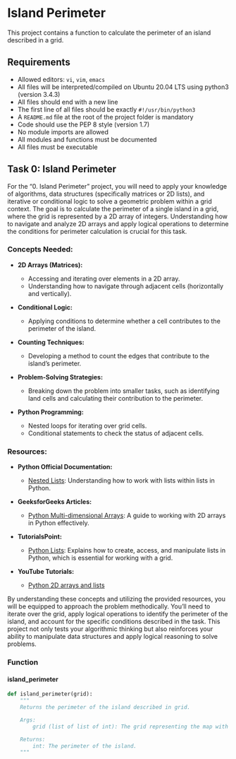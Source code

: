 # Island Perimeter

This project contains a function to calculate the perimeter of an island described in a grid.

## Requirements

- Allowed editors: `vi`, `vim`, `emacs`
- All files will be interpreted/compiled on Ubuntu 20.04 LTS using python3 (version 3.4.3)
- All files should end with a new line
- The first line of all files should be exactly `#!/usr/bin/python3`
- A `README.md` file at the root of the project folder is mandatory
- Code should use the PEP 8 style (version 1.7)
- No module imports are allowed
- All modules and functions must be documented
- All files must be executable

## Task 0: Island Perimeter

For the “0. Island Perimeter” project, you will need to apply your knowledge of algorithms, data structures (specifically matrices or 2D lists), and iterative or conditional logic to solve a geometric problem within a grid context. The goal is to calculate the perimeter of a single island in a grid, where the grid is represented by a 2D array of integers. Understanding how to navigate and analyze 2D arrays and apply logical operations to determine the conditions for perimeter calculation is crucial for this task.

### Concepts Needed:

- **2D Arrays (Matrices):**

  - Accessing and iterating over elements in a 2D array.
  - Understanding how to navigate through adjacent cells (horizontally and vertically).

- **Conditional Logic:**

  - Applying conditions to determine whether a cell contributes to the perimeter of the island.

- **Counting Techniques:**

  - Developing a method to count the edges that contribute to the island’s perimeter.

- **Problem-Solving Strategies:**

  - Breaking down the problem into smaller tasks, such as identifying land cells and calculating their contribution to the perimeter.

- **Python Programming:**
  - Nested loops for iterating over grid cells.
  - Conditional statements to check the status of adjacent cells.

### Resources:

- **Python Official Documentation:**
  - [Nested Lists](https://docs.python.org/3/tutorial/datastructures.html#nested-list-comprehensions): Understanding how to work with lists within lists in Python.
- **GeeksforGeeks Articles:**

  - [Python Multi-dimensional Arrays](https://www.geeksforgeeks.org/python-using-2d-arrays-lists-the-right-way/): A guide to working with 2D arrays in Python effectively.

- **TutorialsPoint:**

  - [Python Lists](https://www.tutorialspoint.com/python/python_lists.htm): Explains how to create, access, and manipulate lists in Python, which is essential for working with a grid.

- **YouTube Tutorials:**
  - [Python 2D arrays and lists](https://www.youtube.com/results?search_query=python+2d+arrays+and+lists)

By understanding these concepts and utilizing the provided resources, you will be equipped to approach the problem methodically. You’ll need to iterate over the grid, apply logical operations to identify the perimeter of the island, and account for the specific conditions described in the task. This project not only tests your algorithmic thinking but also reinforces your ability to manipulate data structures and apply logical reasoning to solve problems.

### Function

#### island_perimeter

```python
def island_perimeter(grid):
    """
    Returns the perimeter of the island described in grid.

    Args:
        grid (list of list of int): The grid representing the map with 0s as water and 1s as land.

    Returns:
        int: The perimeter of the island.
    """
```
